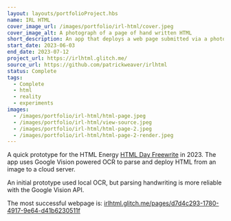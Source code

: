 ```yaml
---
layout: layouts/portfolioProject.hbs
name: IRL HTML
cover_image_url: /images/portfolio/irl-html/cover.jpeg
cover_image_alt: A photograph of a page of hand written HTML
short_description: An app that deploys a web page submitted via a photograph of HTML code
start_date: 2023-06-03
end_date: 2023-07-12
project_url: https://irlhtml.glitch.me/
source_url: https://github.com/patrickweaver/irlhtml
status: Complete
tags:
  - Complete
  - html
  - reality
  - experiments
images:
  - /images/portfolio/irl-html/html-page.jpeg
  - /images/portfolio/irl-html/view-source.jpeg
  - /images/portfolio/irl-html/html-page-2.jpeg
  - /images/portfolio/irl-html/html-page-2-render.jpeg
---
```


A quick prototype for the HTML Energy [HTML Day Freewrite](https://html.energy/events.html) in 2023. The app uses Google Vision powered OCR to parse and deploy HTML from an image to a cloud server.

An initial prototype used local OCR, but parsing handwriting is more reliable with the Google Vision API.

The most successful webpage is: [irlhtml.glitch.me/pages/d7d4c293-1780-4917-9e64-d41b6230511f](https://irlhtml.glitch.me/pages/d7d4c293-1780-4917-9e64-d41b6230511f)
